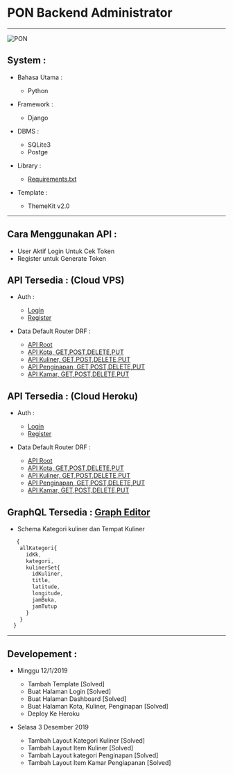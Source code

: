 # PON Backend Administrator
-------------------------------------------------------------------

![PON](https://lh3.googleusercontent.com/cvi7TL-1kRNgirpHUkzrpxb7X80EdCOrq8t38yTRY3vqQMMgzHo3xk_QEArH7iqqZA6i5O6L5e5mn4Nq7sg0k9Y2edAAfBFph2j_0agfqpR2o-qe51eGF8dPYTOyrQJeEsNy8etA-UtcII6w2KD6x3qdRaPy-YSnOv1sZT7PvTLZ1i1tJvJXv1as9JITwzoCziExXwEunDFLFF1gOyZwlRQi5e9Yd5J8xVkzkF3O5bPbTspJ9_KCSR7k1Wl6mMlMST3vb_UMl9jLz3d48op_si5-X9jSjiMZg_VrZGiOPlHGdpyn-vk3dhdpay744V5fw3L1d5WFArLVIvBxqt4ngSkQCd5vn-2lL2Kmf1QR9zc1PMbTunfDvywP8UzVJM4uR7-lpRJ7bBACCT5RyxYkJDkW1TqT07VY4oPEKzyPhHcPkaYTAVBngth2_zJYV2fSaKgE-JgnldiJnqObQQcEUBnq27lS6W5SMKnLbTis6QyHjGDbyjFV9zAVyb9B-q_QdPO_v5OXMPsm3_Z5l1xtv1uTci7FlMbMG0vdMR1Zi_PTawZa5K3mt_HthoqxmpHjhQbWp27jpV9zEq-zMKM74ENf_NzKmjnBQgUMKcldaeBpwrhDKk9RaiAOU8fAsyElGw2Erecf-LvVfVbd8Ep2dWrM9geMCrqPyoyRv1q91jnpJN6ZS15qQag=w1830-h273-no)

## System :
* Bahasa Utama :
  - Python

* Framework :
  - Django

* DBMS :
  - SQLite3
  - Postge

* Library :
  - [Requirements.txt](https://github.com/Ekhel/pon-backend/blob/master/requirements.txt)

* Template :
  - ThemeKit v2.0

----------------------------------------------------------------------

## Cara Menggunakan API :
* User Aktif Login Untuk Cek Token
* Register untuk Generate Token


## API Tersedia : (Cloud VPS)
* Auth :
  - [Login](http://194.31.53.36/rest-auth/login/)
  - [Register](http://194.31.53.36/rest-auth/registration/)

* Data Default Router DRF :
  - [API Root](http://194.31.53.36/api/)
  - [API Kota, GET,POST,DELETE,PUT](http://194.31.53.36/api/kota/)
  - [API Kuliner, GET,POST,DELETE,PUT](http://194.31.53.36/api/kuliner/)
  - [API Penginapan, GET,POST,DELETE,PUT](http://194.31.53.36/api/penginapan/)
  - [API Kamar, GET,POST,DELETE,PUT](http://194.31.53.36/api/kamar/)

## API Tersedia : (Cloud Heroku)
* Auth :
  - [Login](https://pon-backend.herokuapp.com/rest-auth/login/)
  - [Register](https://pon-backend.herokuapp.com/rest-auth/registration/)

* Data Default Router DRF :
  - [API Root](https://pon-backend.herokuapp.com/api/)
  - [API Kota, GET,POST,DELETE,PUT](https://pon-backend.herokuapp.com/api/kota/)
  - [API Kuliner, GET,POST,DELETE,PUT](https://pon-backend.herokuapp.com/api/kuliner/)
  - [API Penginapan, GET,POST,DELETE,PUT](https://pon-backend.herokuapp.com/api/penginapan/)
  - [API Kamar, GET,POST,DELETE,PUT](https://pon-backend.herokuapp.com/api/kamar/)


## GraphQL Tersedia : [Graph Editor](https://pon-backend.herokuapp.com/graphql)
  - Schema Kategori kuliner dan Tempat Kuliner

  ```javascript
     {
      allKategori{
        idKk,
        kategori,
        kulinerSet{
          idKuliner,
          title,
          latitude,
          longitude,
          jamBuka,
          jamTutup
        }
      }
    }
  ```

------------------------------------------------------------------------

## Developement :
* Minggu 12/1/2019
  - Tambah Template [Solved]
  - Buat Halaman Login [Solved]
  - Buat Halaman Dashboard [Solved]
  - Buat Halaman Kota, Kuliner, Penginapan [Solved]
  - Deploy Ke Heroku

* Selasa 3 Desember 2019
  - Tambah Layout Kategori Kuliner [Solved]
  - Tambah Layout Item Kuliner [Solved]
  - Tambah Layout kategori Penginapan [Solved]
  - Tambah Layout Item Kamar Pengiapanan [Solved]

